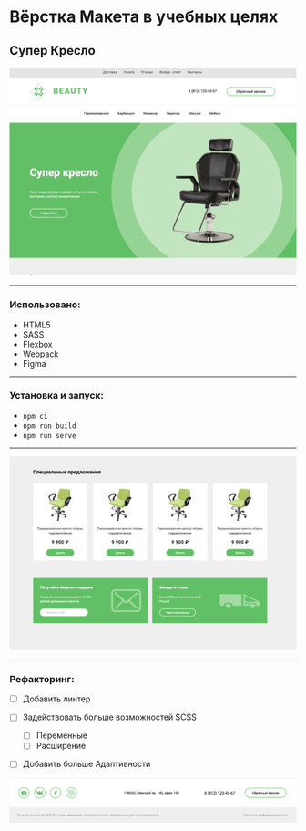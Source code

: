 Вёрстка Макета в учебных целях
============
Супер Кресло
--------------

<img src="./readme-source/screenshot1.png" width="800">

------------
### Использовано:
* HTML5
* SASS
* Flexbox
* Webpack
* Figma
____________

### Установка и запуск:
* `npm ci`
* `npm run build`
* `npm run serve`

____________


<img src="./readme-source/screenshot2.png" width="800">

___________
### Рефакторинг:
- [ ] Добавить линтер
- [ ] Задействовать больше возможностей SCSS
  - [ ] Переменные
  - [ ] Расширение
- [ ] Добавить больше Адаптивности



<img src="./readme-source/screenshot3.png" width="800">

